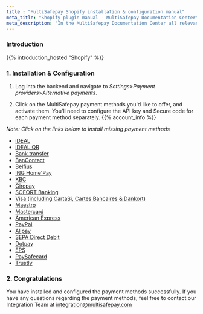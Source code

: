 ```yaml
---
title : "MultiSafepay Shopify installation & configuration manual"
meta_title: "Shopify plugin manual - MultiSafepay Documentation Center"
meta_description: "In the MultiSafepay Documentation Center all relevant information regarding our Plugins and API. As well as Support pages for Payment Method, Tools and General Questions. You can also find the contact details of our Support Team and Integration Team."
---
```


### Introduction

{{% introduction_hosted "Shopify" %}}

### 1. Installation & Configuration
  
1. Log into the backend and navigate to _Settings>Payment providers>Alternative payments_.

2. Click on the MultiSafepay payment methods you'd like to offer, and activate them. You'll need to configure the API key and Secure code for each payment method separately. {{% account_info %}}

_Note: Click on the links below to install missing payment methods_

  * [iDEAL](https://www.shopify.com/login?redirect=%2Fadmin%2Fauthorize_gateway%2F1052844)
  * [iDEAL QR](https://www.shopify.com/login?redirect=%2Fadmin%2Fauthorize_gateway%2F1052850)
  * [Bank transfer](https://www.shopify.com/login?redirect=%2Fadmin%2Fauthorize_gateway%2F1052868)
  * [BanContact](https://www.shopify.com/login?redirect=%2Fadmin%2Fauthorize_gateway%2F1052848)
  * [Belfius](https://www.shopify.com/login?redirect=%2Fadmin%2Fauthorize_gateway%2F1052846)
  * [ING Home'Pay](https://www.shopify.com/login?redirect=%2Fadmin%2Fauthorize_gateway%2F1052860)
  * [KBC](https://www.shopify.com/login?redirect=%2Fadmin%2Fauthorize_gateway%2F1052862)
  * [Giropay](https://www.shopify.com/login?redirect=%2Fadmin%2Fauthorize_gateway%2F1052864)
  * [SOFORT Banking](https://www.shopify.com/login?redirect=%2Fadmin%2Fauthorize_gateway%2F1052866)
  * [Visa (including CartaSi, Cartes Bancaires & Dankort)](https://www.shopify.com/login?redirect=%2Fadmin%2Fauthorize_gateway%2F1030328)
  * [Maestro](https://www.shopify.com/login?redirect=%2Fadmin%2Fauthorize_gateway%2F1052870)
  * [Mastercard](https://www.shopify.com/login?redirect=%2Fadmin%2Fauthorize_gateway%2F1052842)
  * [American Express](https://www.shopify.com/login?redirect=%2Fadmin%2Fauthorize_gateway%2F1052852)
  * [PayPal](https://www.shopify.com/login?redirect=%2Fadmin%2Fauthorize_gateway%2F1052854)
  * [Alipay](https://www.shopify.com/login?redirect=%2Fadmin%2Fauthorize_gateway%2F1052872)
  * [SEPA Direct Debit](https://www.shopify.com/login?redirect=%2Fadmin%2Fauthorize_gateway%2F1052858)
  * [Dotpay](https://www.shopify.com/login?redirect=%2Fadmin%2Fauthorize_gateway%2F1052874)
  * [EPS](https://www.shopify.com/login?redirect=%2Fadmin%2Fauthorize_gateway%2F1052876)
  * [PaySafecard](https://www.shopify.com/login?redirect=%2Fadmin%2Fauthorize_gateway%2F1052856)
  * [Trustly](https://www.shopify.com/login?redirect=%2Fadmin%2Fauthorize_gateway%2F1053945)

### 2. Congratulations
You have installed and configured the payment methods successfully. If you have any questions regarding the payment methods, feel free to contact our Integration Team at <integration@multisafepay.com>
